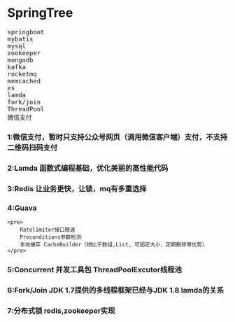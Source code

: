 # SpringTree

<pre>
springboot
mybatis
mysql
zookeeper
mongodb
kafka
rocketmq
memcached
es
lamda
fork/join
ThreadPool
微信支付
</pre>

### 1:微信支付，暂时只支持公众号网页（调用微信客户端）支付，不支持二维码扫码支付 
### 2:Lamda 函数式编程基础，优化美丽的高性能代码
### 3:Redis 让业务更快，让锁，mq有多重选择
### 4:Guava 
    <pre>
        Ratelimiter接口限速
        Preconditions参数检测
        本地缓存 CacheBuilder（相比于数组,List, 可固定大小，定期删除等优势）
    </pre>
### 5:Concurrent 并发工具包 ThreadPoolExcutor线程池
### 6:Fork/Join JDK 1.7提供的多线程框架已经与JDK 1.8 lamda的关系
### 7:分布式锁 redis,zookeeper实现
